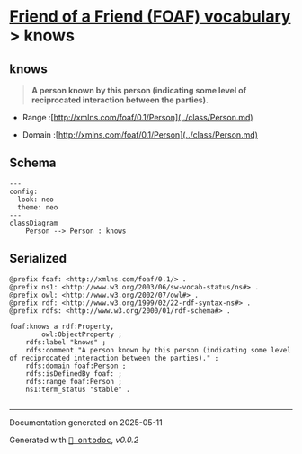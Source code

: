 # [Friend of a Friend (FOAF) vocabulary](../homepage.md) > knows

## knows

> **A person known by this person (indicating some level of reciprocated interaction between the parties).**

- Range :[http://xmlns.com/foaf/0.1/Person](../class/Person.md)

- Domain :[http://xmlns.com/foaf/0.1/Person](../class/Person.md)

## Schema

```mermaid
---
config:
  look: neo
  theme: neo
---
classDiagram
    Person --> Person : knows
```

## Serialized

```ttl
@prefix foaf: <http://xmlns.com/foaf/0.1/> .
@prefix ns1: <http://www.w3.org/2003/06/sw-vocab-status/ns#> .
@prefix owl: <http://www.w3.org/2002/07/owl#> .
@prefix rdf: <http://www.w3.org/1999/02/22-rdf-syntax-ns#> .
@prefix rdfs: <http://www.w3.org/2000/01/rdf-schema#> .

foaf:knows a rdf:Property,
        owl:ObjectProperty ;
    rdfs:label "knows" ;
    rdfs:comment "A person known by this person (indicating some level of reciprocated interaction between the parties)." ;
    rdfs:domain foaf:Person ;
    rdfs:isDefinedBy foaf: ;
    rdfs:range foaf:Person ;
    ns1:term_status "stable" .


```

---

Documentation generated on 2025-05-11

Generated with <kbd>[📑 ontodoc](https://github.com/StephaneBranly/ontodoc)</kbd>, *v0.0.2*